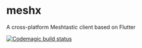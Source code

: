 # meshx

A cross-platform Meshtastic client based on Flutter


[![Codemagic build status](https://api.codemagic.io/apps/65eed3aad9603f4cc673c3ae/65eed3aad9603f4cc673c3ad/status_badge.svg)](https://codemagic.io/apps/65eed3aad9603f4cc673c3ae/65eed3aad9603f4cc673c3ad/latest_build)
